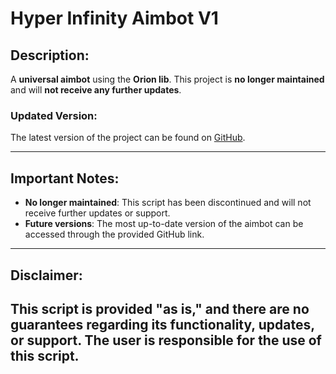 # Hyper Infinity Aimbot V1

## **Description:**

A **universal aimbot** using the **Orion lib**. This project is **no longer maintained** and will **not receive any further updates**.

### **Updated Version:**

The latest version of the project can be found on [GitHub](https://github.com/Baconamassado/hyperinfinityAimbot).

---

## **Important Notes:**

- **No longer maintained**: This script has been discontinued and will not receive further updates or support.
- **Future versions**: The most up-to-date version of the aimbot can be accessed through the provided GitHub link.

---

## **Disclaimer:**

This script is provided "as is," and there are **no guarantees** regarding its functionality, updates, or support. The user is responsible for the use of this script.
---
